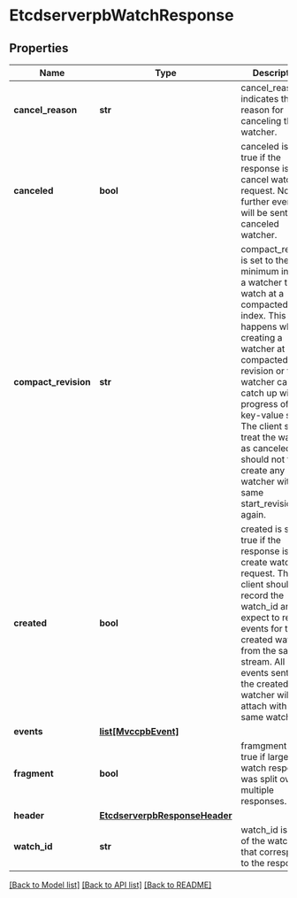 # EtcdserverpbWatchResponse

## Properties
Name | Type | Description | Notes
------------ | ------------- | ------------- | -------------
**cancel_reason** | **str** | cancel_reason indicates the reason for canceling the watcher. | [optional] 
**canceled** | **bool** | canceled is set to true if the response is for a cancel watch request. No further events will be sent to the canceled watcher. | [optional] 
**compact_revision** | **str** | compact_revision is set to the minimum index if a watcher tries to watch at a compacted index.  This happens when creating a watcher at a compacted revision or the watcher cannot catch up with the progress of the key-value store.  The client should treat the watcher as canceled and should not try to create any watcher with the same start_revision again. | [optional] 
**created** | **bool** | created is set to true if the response is for a create watch request. The client should record the watch_id and expect to receive events for the created watcher from the same stream. All events sent to the created watcher will attach with the same watch_id. | [optional] 
**events** | [**list[MvccpbEvent]**](MvccpbEvent.md) |  | [optional] 
**fragment** | **bool** | framgment is true if large watch response was split over multiple responses. | [optional] 
**header** | [**EtcdserverpbResponseHeader**](EtcdserverpbResponseHeader.md) |  | [optional] 
**watch_id** | **str** | watch_id is the ID of the watcher that corresponds to the response. | [optional] 

[[Back to Model list]](../README.md#documentation-for-models) [[Back to API list]](../README.md#documentation-for-api-endpoints) [[Back to README]](../README.md)


